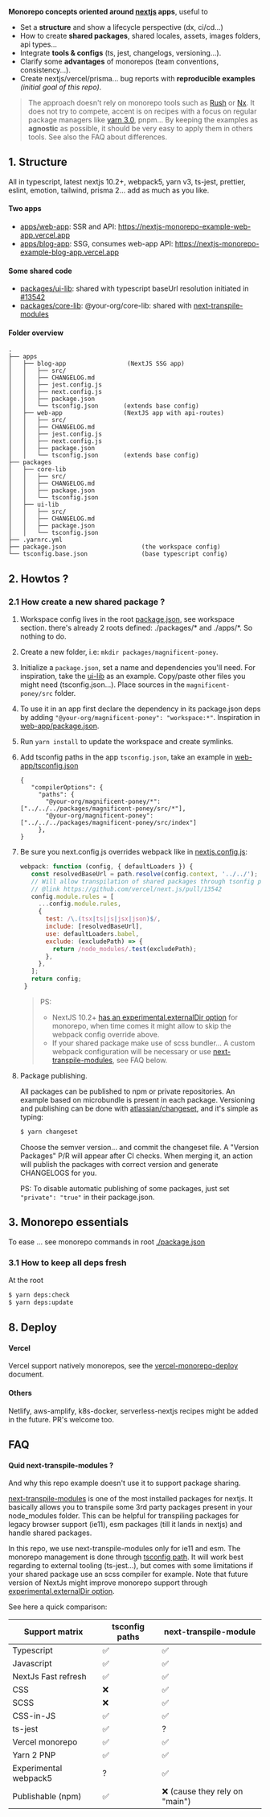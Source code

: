 **Monorepo concepts oriented around [nextjs](https://www.nextjs.org) apps**, useful to

- Set a **structure** and show a lifecycle perspective (dx, ci/cd...)
- How to create **shared packages**, shared locales, assets, images folders, api types...
- Integrate **tools & configs** (ts, jest, changelogs, versioning...).
- Clarify some **advantages** of monorepos (team conventions, consistency...).
- Create nextjs/vercel/prisma... bug reports with **reproducible examples** *(initial goal of this repo)*.

> The approach doesn't rely on monorepo tools such as [Rush](https://rushjs.io/) 
> or [Nx](https://nx.dev/). It does not try to compete, accent is on recipes with a focus on 
> regular package managers like [yarn 3.0](https://github.com/yarnpkg/berry), pnpm... 
> By keeping the examples as **agnostic** as possible, it should be very easy to apply them
> in others tools. See also the FAQ about differences.

## 1. Structure

All in typescript, latest nextjs 10.2+, webpack5, yarn v3, ts-jest, prettier, eslint, emotion,
tailwind, prisma 2... add as much as you like.

#### Two apps

- [apps/web-app](./apps/web-app): SSR and API: https://nextjs-monorepo-example-web-app.vercel.app
- [apps/blog-app](./apps/blog-app): SSG, consumes web-app API: https://nextjs-monorepo-example-blog-app.vercel.app

#### Some shared code

- [packages/ui-lib](./packages/ui-lib): shared with typescript baseUrl resolution initiated in [#13542](https://github.com/vercel/next.js/pull/13542) 
- [packages/core-lib](./packages/core-lib): @your-org/core-lib: shared with [next-transpile-modules](https://github.com/martpie/next-transpile-modules)

#### Folder overview

```
.
├── apps
│   ├── blog-app                 (NextJS SSG app)
│   │   ├── src/
│   │   ├── CHANGELOG.md
│   │   ├── jest.config.js
│   │   ├── next.config.js
│   │   ├── package.json
│   │   └── tsconfig.json       (extends base config)
│   ├── web-app                 (NextJS app with api-routes)
│   │   ├── src/
│   │   ├── CHANGELOG.md
│   │   ├── jest.config.js
│   │   ├── next.config.js
│   │   ├── package.json
│   │   └── tsconfig.json       (extends base config)
├── packages
│   ├── core-lib                 
│   │   ├── src/
│   │   ├── CHANGELOG.md
│   │   ├── package.json
│   │   └── tsconfig.json       
│   ├── ui-lib                   
│   │   ├── src/
│   │   ├── CHANGELOG.md
│   │   ├── package.json
│   │   └── tsconfig.json       
├── .yarnrc.yml
├── package.json                     (the workspace config)
└── tsconfig.base.json               (base typescript config)
```

## 2. Howtos ?

### 2.1 How create a new shared package ?

1. Workspace config lives in the root [package.json](./package.json), see workspace section. 
   there's already 2 roots defined: ./packages/* and ./apps/*. So nothing to do.
   
2. Create a new folder, i.e: `mkdir packages/magnificent-poney`.
   
3. Initialize a `package.json`, set a name and dependencies you'll need. For inspiration,
   take the [ui-lib](./packages/ui-lib/package.json) as an example. Copy/paste other files
   you might need (tsconfig.json...). Place sources in the `magnificent-poney/src` folder.
   
4. To use it in an app first declare the dependency in its package.json deps by adding 
   `"@your-org/magnificent-poney": "workspace:*"`. Inspiration in [web-app/package.json](./apps/web-app/package.json).
   
5. Run `yarn install` to update the workspace and create symlinks.
   
6. Add tsconfig paths in the app `tsconfig.json`, take an example in [web-app/tsconfig.json](./apps/web-app/tsconfig.json)
   
   ```json5
   {
      "compilerOptions": {
        "paths": { 
          "@your-org/magnificent-poney/*": ["../../../packages/magnificent-poney/src/*"],
          "@your-org/magnificent-poney": ["../../../packages/magnificent-poney/src/index"]
        },
   }
   ``` 
7. Be sure you next.config.js overrides webpack like in [nextjs.config.js](./apps/web-app/next.config.js):
   
   ```js
   webpack: function (config, { defaultLoaders }) {
      const resolvedBaseUrl = path.resolve(config.context, '../../');
      // Will allow transpilation of shared packages through tsonfig paths
      // @link https://github.com/vercel/next.js/pull/13542
      config.module.rules = [
        ...config.module.rules,
        {
          test: /\.(tsx|ts|js|jsx|json)$/,
          include: [resolvedBaseUrl],
          use: defaultLoaders.babel,
          exclude: (excludePath) => {
            return /node_modules/.test(excludePath);
          },
        },
      ];
      return config;
    }
   ```
   
   > PS: 
   >  - NextJS 10.2+ [has an experimental.externalDir option](https://github.com/vercel/next.js/pull/22867) for monorepo, 
   >    when time comes it might allow to skip the webpack config override above.
   >  - If your shared package make use of scss bundler...  A custom webpack configuration will be necessary 
   >    or use [next-transpile-modules](https://github.com/martpie/next-transpile-modules), see FAQ below.

8. Package publishing.
   
   All packages can be published to npm or private repositories. An example based on microbundle is
   present in each package. Versioning and publishing can be done with [atlassian/changeset](https://github.com/atlassian/changesets),
   and it's simple as typing:
      
   ```bash
   $ yarn changeset 
   ```
   
   Choose the semver version... and commit the changeset file. A "Version Packages" P/R will appear after CI checks.
   When merging it, an action will publish the packages with correct version and generate CHANGELOGS for you.
   
   PS: To disable automatic publishing of some packages, just set `"private": "true"` in their package.json.

## 3. Monorepo essentials 

To ease ... see monorepo commands in root [./package.json](./package.json)

### 3.1 How to keep all deps fresh

At the root

```bash
$ yarn deps:check
$ yarn deps:update 
```




## 8. Deploy

#### Vercel

Vercel support natively monorepos, see the [vercel-monorepo-deploy](./docs/deploy/deploy-vercel.md) document.

#### Others

Netlify, aws-amplify, k8s-docker, serverless-nextjs recipes might be added in the future. PR's welcome too.

## FAQ

#### Quid next-transpile-modules ?

And why this repo example doesn't use it to support package sharing.

[next-transpile-modules](https://github.com/martpie/next-transpile-modules) is one of the most installed
packages for nextjs. It basically allows you to transpile some 3rd party packages present in your node_modules folder.
This can be helpful for transpiling packages for legacy browser support (ie11), esm packages (till it lands in nextjs) and
handle shared packages.

In this repo, we use next-transpile-modules only for ie11 and esm. The monorepo management is done through [tsconfig path](https://github.com/vercel/next.js/pull/13542).
It will work best regarding to external tooling (ts-jest...), but comes with some limitations if your shared package use an
scss compiler for example. Note that future version of NextJs might improve monorepo support through [experimental.externalDir option](https://github.com/vercel/next.js/pull/22867).

See here a quick comparison:

| Support matrix        | tsconfig paths | next-transpile-module |
|-----------------------|----------------|-----------------------|
| Typescript            | ✅              | ✅                    |
| Javascript            | ✅              | ✅                    |
| NextJs Fast refresh   | ✅              | ✅                    |
| CSS                   | ❌              | ✅                    |
| SCSS                  | ❌              | ✅                    |
| CSS-in-JS             | ✅              | ✅                    |
| ts-jest               | ✅              | ?                    |
| Vercel monorepo       | ✅              | ✅                    |
| Yarn 2 PNP            | ✅              | ✅                    |
| Experimental webpack5 | ?               | ✅                   |
| Publishable (npm)     | ✅               | ❌  (cause they rely on "main")  |



